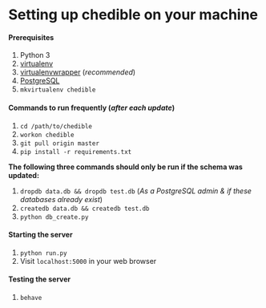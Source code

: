 # Setting up chedible on your machine

#### Prerequisites
1. Python 3 
1. [virtualenv](https://virtualenv.pypa.io/en/latest/installation.html) 
3. [virtualenvwrapper](https://virtualenvwrapper.readthedocs.org/en/latest/) (*recommended*)
4. [PostgreSQL](https://github.com/CheriPai/chedible/blob/master/docs/install_postgres.md)
5. ```mkvirtualenv chedible```

#### Commands to run frequently (*after each update*)
1. ```cd /path/to/chedible```
1. ```workon chedible```
1. ```git pull origin master```
1. ```pip install -r requirements.txt```

**The following three commands should only be run if the schema was updated:**

1. ```dropdb data.db && dropdb test.db``` (*As a PostgreSQL admin & if these databases already exist*)
1. ```createdb data.db && createdb test.db```
1. ```python db_create.py```

#### Starting the server
1. ```python run.py```
2. Visit ```localhost:5000``` in your web browser

#### Testing the server
1. ```behave```
